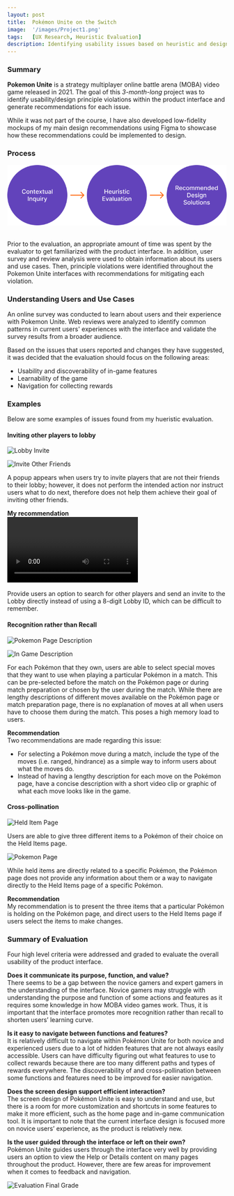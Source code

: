 ```yaml
---
layout: post
title:  Pokémon Unite on the Switch
image:  '/images/Project1.png'
tags:   [UX Research, Heuristic Evaluation]
description: Identifying usability issues based on heuristic and design principles
---
```

### Summary
**Pokemon Unite** is a strategy multiplayer online battle arena (MOBA) video game released in 2021. The goal of this *3-month-long* project was to identify usability/design principle violations within the product interface and generate recommendations for each issue. 

While it was not part of the course, I have also developed low-fidelity mockups of my main design recommendations using Figma to showcase how these recommendations could be implemented to design.

### Process
<center><img src="/images/EvalProcess.png" alt="Evaluation process"></center> <br>

Prior to the evaluation, an appropriate amount of time was spent by the evaluator to get familiarized with the product interface. In addition, user survey and review analysis were used to obtain information about its users and use cases. Then, principle violations were identified throughout the Pokemon Unite interfaces with recommendations for mitigating each violation.

### Understanding Users and Use Cases
An online survey was conducted to learn about users and their experience with Pokemon Unite. Web reviews were analyzed to identify common patterns in current users' experiences with the interface and validate the survey results from a broader audience.

Based on the issues that users reported and changes they have suggested, it was decided that the evaluation should focus on the following areas:
- Usability and discoverability of in-game features 
- Learnability of the game
- Navigation for collecting rewards

### Examples
Below are some examples of issues found from my hueristic evaluation.

#### Inviting other players to lobby
![Lobby Invite]({{site.baseurl}}/images/Lobby_1.png)

![Invite Other Friends]({{site.baseurl}}/images/Lobby_2.jpg)

A popup appears when users try to invite players that are not their friends to their lobby; however, it does not perform the intended action nor instruct users what to do next, therefore does not help them achieve their goal of inviting other friends. 

**My recommendation** <br>
![Invite Other Players](https://user-images.githubusercontent.com/35079851/185207690-42fbb5d0-7c2e-4edc-b14d-e554b01285f8.mp4)


Provide users an option to search for other players and send an invite to the Lobby directly instead of using a 8-digit Lobby ID, which can be difficult to remember.

#### Recognition rather than Recall
![Pokemon Page Description]({{site.baseurl}}/images/Recognition_1.jpg)

![In Game Description]({{site.baseurl}}/images/Recognition_2.png)

For each Pokémon that they own, users are able to select special moves that they want to use when playing a particular Pokémon in a match. This can be pre-selected before the match on the Pokémon page or during match preparation or chosen by the user during the match. While there are lengthy descriptions of different moves available on the Pokémon page or match preparation page, there is no explanation of moves at all when users have to choose them during the match. This poses a high memory load to users.

**Recommendation** <br>
Two recommendations are made regarding this issue:
- For selecting a Pokémon move during a match, include the type of the moves (i.e. ranged, hindrance) as a simple way to inform users about what the moves do.
- Instead of having a lengthy description for each move on the Pokémon page, have a concise description with a short video clip or graphic of what each move looks like in the game.

#### Cross-pollination
![Held Item Page]({{site.baseurl}}/images/Cross_1.jpg)

Users are able to give three different items to a Pokémon of their choice on the Held Items page. 

![Pokemon Page]({{site.baseurl}}/images/Cross_2.jpg)

While held items are directly related to a specific Pokémon, the Pokémon page does not provide any information about them or a way to navigate directly to the Held Items page of a specific Pokémon.

**Recommendation** <br>
My recommendation is to present the three items that a particular Pokémon is holding on the Pokémon page, and direct users to the Held Items page if users select the items to make changes.

### Summary of Evaluation
Four high level criteria were addressed and graded to evaluate the overall usability of the product interface.

**Does it communicate its purpose, function, and value?** <br>
There seems to be a gap between the novice gamers and expert gamers in the understanding of the interface. Novice gamers may struggle with understanding the purpose and function of some actions and features as it requires some knowledge in how MOBA video games work. Thus, it is important that the interface promotes more recognition rather than recall to shorten users’ learning curve.

**Is it easy to navigate between functions and features?** <br>
It is relatively difficult to navigate within Pokémon Unite for both novice and experienced users due to a lot of hidden features that are not always easily accessible. Users can have difficulty figuring out what features to use to collect rewards because there are too many different paths and types of rewards everywhere. The discoverability of and cross-pollination between some functions and features need to be improved for easier navigation.

**Does the screen design support efficient interaction?** <br>
The screen design of Pokémon Unite is easy to understand and use, but there is a room for more customization and shortcuts in some features to make it more efficient, such as the home page and in-game communication tool. It is important to note that the current interface design is focused more on novice users’ experience, as the product is relatively new.

**Is the user guided through the interface or left on their own?** <br>
Pokémon Unite guides users through the interface very well by providing users an option to view the Help or Details content on many pages throughout the product. However, there are few areas for improvement when it comes to feedback and navigation.

![Evaluation Final Grade]({{site.baseurl}}/images/EvaluationGrade.PNG)
